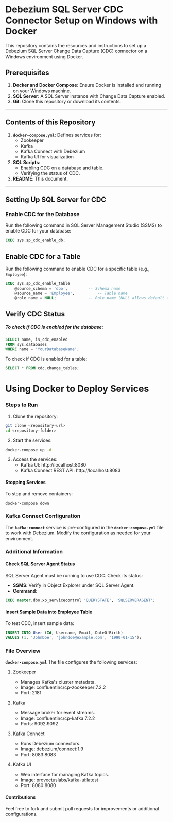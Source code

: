 # Debezium SQL Server CDC Connector Setup on Windows with Docker

This repository contains the resources and instructions to set up a Debezium SQL Server Change Data Capture (CDC) connector on a Windows environment using Docker.

## Prerequisites

1. **Docker and Docker Compose**: Ensure Docker is installed and running on your Windows machine.
2. **SQL Server**: A SQL Server instance with Change Data Capture enabled.
3. **Git**: Clone this repository or download its contents.

---

## Contents of this Repository

1. **`docker-compose.yml`**: Defines services for:
   - Zookeeper
   - Kafka
   - Kafka Connect with Debezium
   - Kafka UI for visualization
2. **SQL Scripts**:
   - Enabling CDC on a database and table.
   - Verifying the status of CDC.
3. **README**: This document.

---

## Setting Up SQL Server for CDC

### Enable CDC for the Database

Run the following command in SQL Server Management Studio (SSMS) to enable CDC for your database:

```sql
EXEC sys.sp_cdc_enable_db;

```
## Enable CDC for a Table

Run the following command to enable CDC for a specific table (e.g., `Employee`):

```sql
EXEC sys.sp_cdc_enable_table
    @source_schema = 'dbo',         -- Schema name
    @source_name = 'Employee',          -- Table name
    @role_name = NULL;              -- Role name (NULL allows default access)

```
## Verify CDC Status

##### To check if CDC is enabled for the database:

```sql
SELECT name, is_cdc_enabled
FROM sys.databases
WHERE name = 'YourDatabaseName';
```
To check if CDC is enabled for a table:

```sql
SELECT * FROM cdc.change_tables;
```
# Using Docker to Deploy Services
### Steps to Run
1. Clone the repository:

```bash
git clone <repository-url>
cd <repository-folder>
```
2. Start the services:

```bash
docker-compose up -d
```
3. Access the services:
   - Kafka UI: http://localhost:8080
   - Kafka Connect REST API: http://localhost:8083
#### Stopping Services
To stop and remove containers:
```bash
docker-compose down
```
### Kafka Connect Configuration
The **`kafka-connect`** service is pre-configured in the **`docker-compose.yml`** file to work with Debezium. Modify the configuration as needed for your environment.

### Additional Information
#### Check SQL Server Agent Status
SQL Server Agent must be running to use CDC. Check its status:

   - **SSMS**: Verify in Object Explorer under SQL Server Agent.
   - **Command**:

```sql
EXEC master.dbo.xp_servicecontrol 'QUERYSTATE', 'SQLSERVERAGENT';
```
#### Insert Sample Data into **Employee** Table
To test CDC, insert sample data:

```sql
INSERT INTO User (Id, Username, Email, DateOfBirth)
VALUES (1, 'JohnDoe', 'johndoe@example.com', '1990-01-15');
```
### File Overview
**`docker-compose.yml`**
The file configures the following services:

1. Zookeeper

   - Manages Kafka's cluster metadata.
   - Image: confluentinc/cp-zookeeper:7.2.2
   - Port: 2181
2. Kafka

   - Message broker for event streams.
   - Image: confluentinc/cp-kafka:7.2.2
   - Ports: 9092:9092
3. Kafka Connect

   - Runs Debezium connectors.
   - Image: debezium/connect:1.9
   - Port: 8083:8083
4. Kafka UI

   - Web interface for managing Kafka topics.
   - Image: provectuslabs/kafka-ui:latest
   - Port: 8080:8080

#### Contributions
Feel free to fork and submit pull requests for improvements or additional configurations.



